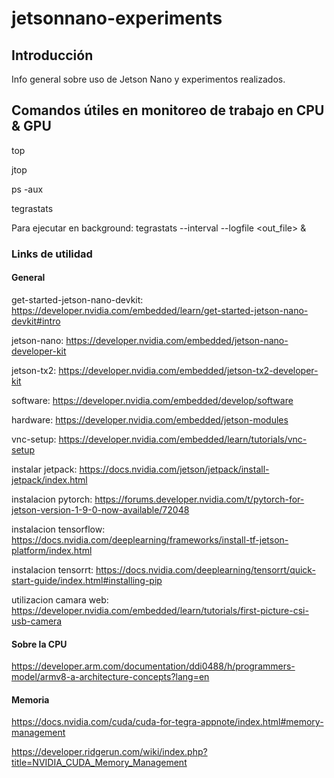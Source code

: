 # jetsonnano-experiments

## Introducción

Info general sobre uso de Jetson Nano y experimentos realizados.

## Comandos útiles en monitoreo de trabajo en CPU & GPU

top

jtop

ps -aux

tegrastats

Para ejecutar en background:
tegrastats --interval <int> --logfile <out_file> &

### Links de utilidad

#### General

get-started-jetson-nano-devkit:
<https://developer.nvidia.com/embedded/learn/get-started-jetson-nano-devkit#intro>

jetson-nano:
<https://developer.nvidia.com/embedded/jetson-nano-developer-kit>

jetson-tx2:
<https://developer.nvidia.com/embedded/jetson-tx2-developer-kit>

software:
<https://developer.nvidia.com/embedded/develop/software>

hardware:
<https://developer.nvidia.com/embedded/jetson-modules>

vnc-setup:
<https://developer.nvidia.com/embedded/learn/tutorials/vnc-setup>

instalar jetpack:
<https://docs.nvidia.com/jetson/jetpack/install-jetpack/index.html>

instalacion pytorch:
<https://forums.developer.nvidia.com/t/pytorch-for-jetson-version-1-9-0-now-available/72048>

instalacion tensorflow:
<https://docs.nvidia.com/deeplearning/frameworks/install-tf-jetson-platform/index.html>

instalacion tensorrt:
<https://docs.nvidia.com/deeplearning/tensorrt/quick-start-guide/index.html#installing-pip>

utilizacion camara web:
<https://developer.nvidia.com/embedded/learn/tutorials/first-picture-csi-usb-camera>

#### Sobre la CPU

<https://developer.arm.com/documentation/ddi0488/h/programmers-model/armv8-a-architecture-concepts?lang=en>

#### Memoria

<https://docs.nvidia.com/cuda/cuda-for-tegra-appnote/index.html#memory-management>

<https://developer.ridgerun.com/wiki/index.php?title=NVIDIA_CUDA_Memory_Management>
